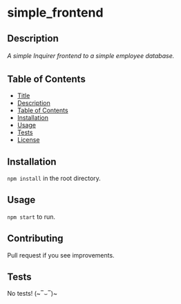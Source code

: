 # simple_frontend
## Description
###### A simple Inquirer frontend to a simple employee database.

## Table of Contents
 - [Title](https://github.com/udidifier/simple_frontend#simple_frontend)
 - [Description](https://github.com/udidifier/simple_frontend#description)
 - [Table of Contents](https://github.com/udidifier/simple_frontend#table-of-contents)
 - [Installation](https://github.com/udidifier/simple_frontend#installation)
 - [Usage](https://github.com/udidifier/simple_frontend#usage)
 - [Tests](https://github.com/udidifier/simple_frontend#tests)
 - [License](https://github.com/udidifier/simple_frontend#license)

## Installation
`npm install` in the root directory.

## Usage
`npm start` to run.

## Contributing
Pull request if you see improvements.

## Tests
No tests! (~‾⌣‾)~
  
